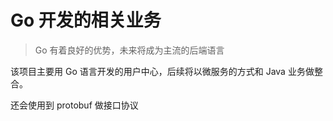 # Go 开发的相关业务

> Go 有着良好的优势，未来将成为主流的后端语言

该项目主要用 Go 语言开发的用户中心，后续将以微服务的方式和 Java 业务做整合。

还会使用到 protobuf 做接口协议